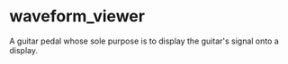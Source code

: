 # waveform_viewer
A guitar pedal whose sole purpose is to display the guitar's signal onto a display.
